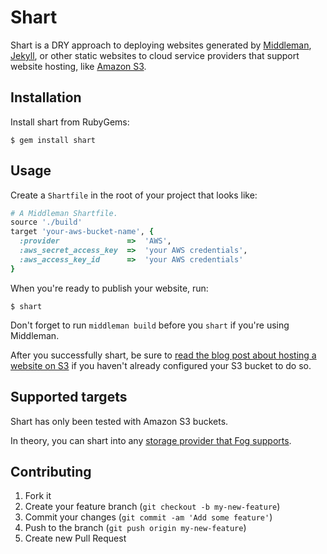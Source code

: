 # Shart

Shart is a DRY approach to deploying websites generated by [Middleman](http://middlemanapp.com/), [Jekyll](http://jekyllrb.com/), or other static websites to cloud service providers that support website hosting, like [Amazon S3](http://aws.typepad.com/aws/2011/02/host-your-static-website-on-amazon-s3.html).

## Installation

Install shart from RubyGems:

    $ gem install shart

## Usage

Create a `Shartfile` in the root of your project that looks like:

```ruby
# A Middleman Shartfile.
source './build'
target 'your-aws-bucket-name', {
  :provider               =>  'AWS',
  :aws_secret_access_key  =>  'your AWS credentials',
  :aws_access_key_id      =>  'your AWS credentials'
}
```

When you're ready to publish your website, run:

    $ shart

Don't forget to run `middleman build` before you `shart` if you're using Middleman.

After you successfully shart, be sure to [read the blog post about hosting a website on S3](http://aws.typepad.com/aws/2011/02/host-your-static-website-on-amazon-s3.html) if you haven't already configured your S3 bucket to do so.

## Supported targets

Shart has only been tested with Amazon S3 buckets.

In theory, you can shart into any [storage provider that Fog supports](http://fog.io/0.8.1/about/getting_started.html).

## Contributing

1. Fork it
2. Create your feature branch (`git checkout -b my-new-feature`)
3. Commit your changes (`git commit -am 'Add some feature'`)
4. Push to the branch (`git push origin my-new-feature`)
5. Create new Pull Request
